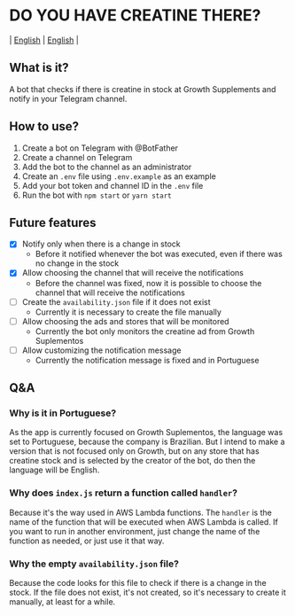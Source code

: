 # DO YOU HAVE CREATINE THERE?

| [English](./README_EN.md) | [English]("./README.md") |

## What is it?

A bot that checks if there is creatine in stock at Growth Supplements and notify in your Telegram channel.

## How to use?

1. Create a bot on Telegram with @BotFather
2. Create a channel on Telegram
3. Add the bot to the channel as an administrator
4. Create an `.env` file using `.env.example` as an example
5. Add your bot token and channel ID in the `.env` file
6. Run the bot with `npm start` or `yarn start`

## Future features

- [x] Notify only when there is a change in stock
  - Before it notified whenever the bot was executed, even if there was no change in the stock
- [x] Allow choosing the channel that will receive the notifications
  - Before the channel was fixed, now it is possible to choose the channel that will receive the notifications
- [ ] Create the `availability.json` file if it does not exist
  - Currently it is necessary to create the file manually
- [ ] Allow choosing the ads and stores that will be monitored
  - Currently the bot only monitors the creatine ad from Growth Suplementos
- [ ] Allow customizing the notification message
  - Currently the notification message is fixed and in Portuguese

## Q&A

### Why is it in Portuguese?

As the app is currently focused on Growth Suplementos, the language was set to Portuguese, because the company is Brazilian.
But I intend to make a version that is not focused only on Growth, but on any store that has creatine stock and is selected by the creator of the bot, do then the language will be English.

### Why does `index.js` return a function called `handler`?

Because it's the way used in AWS Lambda functions. The `handler` is the name of the function that will be executed when AWS Lambda is called.
If you want to run in another environment, just change the name of the function as needed, or just use it that way.

### Why the empty `availability.json` file?

Because the code looks for this file to check if there is a change in the stock. If the file does not exist, it's not created, so it's necessary to create it manually, at least for a while.
